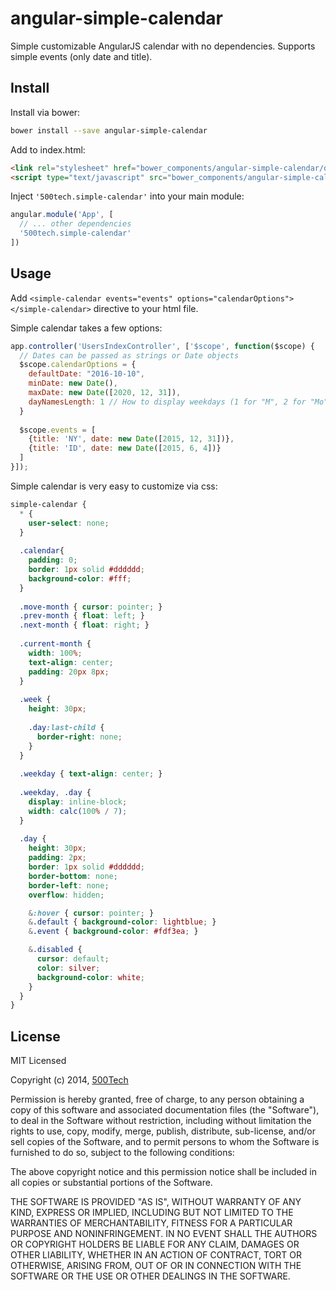 # angular-simple-calendar

Simple customizable AngularJS calendar with no dependencies. Supports simple events (only date and title).


## Install

Install via bower:

```bash
bower install --save angular-simple-calendar
```

Add to index.html:

```html
<link rel="stylesheet" href="bower_components/angular-simple-calendar/dist/angular-simple-calendar.css">
<script type="text/javascript" src="bower_components/angular-simple-calendar/dist/angular-simple-calendar.js"></script>
```

Inject ``'500tech.simple-calendar'`` into your main module:

```javascript
angular.module('App', [
  // ... other dependencies
  '500tech.simple-calendar'
])
```

## Usage

Add ``<simple-calendar events="events" options="calendarOptions"></simple-calendar>`` directive to your html file.

Simple calendar takes a few options:

```javascript
app.controller('UsersIndexController', ['$scope', function($scope) {
  // Dates can be passed as strings or Date objects 
  $scope.calendarOptions = {
    defaultDate: "2016-10-10",
    minDate: new Date(),
    maxDate: new Date([2020, 12, 31]),
    dayNamesLength: 1 // How to display weekdays (1 for "M", 2 for "Mo", 3 for "Mon"; 9 will show full day names; default is 1)
  }
  
  $scope.events = [
    {title: 'NY', date: new Date([2015, 12, 31])},
    {title: 'ID', date: new Date([2015, 6, 4])}
  ]
}]);
```

Simple calendar is very easy to customize via css:

```scss
simple-calendar {
  * {
    user-select: none;
  }
  
  .calendar{
    padding: 0;
    border: 1px solid #dddddd;
    background-color: #fff;
  }
  
  .move-month { cursor: pointer; }
  .prev-month { float: left; }
  .next-month { float: right; }
  
  .current-month {
    width: 100%;
    text-align: center;
    padding: 20px 8px;
  }
  
  .week {
    height: 30px;
    
    .day:last-child {
      border-right: none;
    }
  }
  
  .weekday { text-align: center; }
  
  .weekday, .day {
    display: inline-block;
    width: calc(100% / 7);
  }
  
  .day {
    height: 30px;
    padding: 2px;
    border: 1px solid #dddddd;
    border-bottom: none;
    border-left: none;
    overflow: hidden;

    &:hover { cursor: pointer; }
    &.default { background-color: lightblue; }
    &.event { background-color: #fdf3ea; }

    &.disabled {
      cursor: default;
      color: silver;
      background-color: white;
    }
  }
}
```

## License

MIT Licensed

Copyright (c) 2014, [500Tech](http://500tech.com)

Permission is hereby granted, free of charge, to any person obtaining a copy of this software and associated
documentation files (the "Software"), to deal in the Software without restriction, including without limitation the
rights to use, copy, modify, merge, publish, distribute, sub-license, and/or sell copies of the Software, and to
permit persons to whom the Software is furnished to do so, subject to the following conditions:

The above copyright notice and this permission notice shall be included in all copies or substantial portions of the
Software.

THE SOFTWARE IS PROVIDED "AS IS", WITHOUT WARRANTY OF ANY KIND, EXPRESS OR IMPLIED, INCLUDING BUT NOT LIMITED TO THE
WARRANTIES OF MERCHANTABILITY, FITNESS FOR A PARTICULAR PURPOSE AND NONINFRINGEMENT. IN NO EVENT SHALL THE AUTHORS OR
COPYRIGHT HOLDERS BE LIABLE FOR ANY CLAIM, DAMAGES OR OTHER LIABILITY, WHETHER IN AN ACTION OF CONTRACT, TORT OR
OTHERWISE, ARISING FROM, OUT OF OR IN CONNECTION WITH THE SOFTWARE OR THE USE OR OTHER DEALINGS IN THE SOFTWARE.
